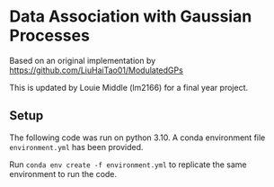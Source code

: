 # Data Association with Gaussian Processes

Based on an original implementation by https://github.com/LiuHaiTao01/ModulatedGPs

This is updated by Louie Middle (lm2166) for a final year project.

## Setup 

The following code was run on python 3.10.
A conda environment file `environment.yml` has been provided.

Run `conda env create -f environment.yml` to replicate the same environment to run the code.
